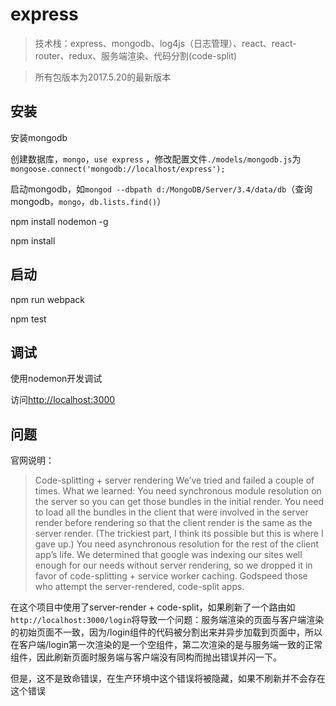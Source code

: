 # express

> 技术栈：express、mongodb、log4js（日志管理）、react、react-router、redux、服务端渲染、代码分割(code-split)

> 所有包版本为2017.5.20的最新版本

## 安装

安装mongodb

创建数据库，`mongo`，`use express` ，修改配置文件`./models/mongodb.js`为`mongoose.connect('mongodb://localhost/express');`

启动mongodb，如`mongod --dbpath d:/MongoDB/Server/3.4/data/db`（查询mongodb，`mongo`，`db.lists.find()`）

npm install nodemon -g

npm install

## 启动

npm run webpack

npm test

## 调试

使用nodemon开发调试

访问[http://localhost:3000](http://localhost:3000)


## 问题

官网说明：
> Code-splitting + server rendering
> We’ve tried and failed a couple of times. What we learned:
> You need synchronous module resolution on the server so you can get those bundles in the initial render.
> You need to load all the bundles in the client that were involved in the server render before rendering so that the client render is the same as the server render. (The trickiest part, I think its possible but this is where I gave up.)
> You need asynchronous resolution for the rest of the client app’s life.
> We determined that google was indexing our sites well enough for our needs without server rendering, so we dropped it in favor of code-splitting + service worker caching. Godspeed those who attempt the server-rendered, code-split apps.

在这个项目中使用了server-render + code-split，如果刷新了一个路由如`http://localhost:3000/login`将导致一个问题：服务端渲染的页面与客户端渲染的初始页面不一致，因为/login组件的代码被分割出来并异步加载到页面中，所以在客户端/login第一次渲染的是一个空组件，第二次渲染的是与服务端一致的正常组件，因此刷新页面时服务端与客户端没有同构而抛出错误并闪一下。

但是，这不是致命错误，在生产环境中这个错误将被隐藏，如果不刷新并不会存在这个错误